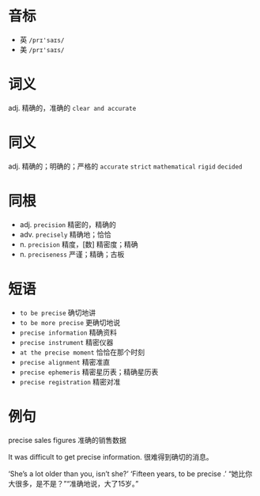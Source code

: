 # 音标

- 英 `/prɪ'saɪs/`
- 美 `/prɪ'saɪs/`

# 词义

adj. 精确的，准确的
`clear and accurate`

# 同义

adj. 精确的；明确的；严格的
`accurate` `strict` `mathematical` `rigid` `decided`

# 同根

- adj. `precision` 精密的，精确的
- adv. `precisely` 精确地；恰恰
- n. `precision` 精度，[数] 精密度；精确
- n. `preciseness` 严谨；精确；古板

# 短语

- `to be precise` 确切地讲
- `to be more precise` 更确切地说
- `precise information` 精确资料
- `precise instrument` 精密仪器
- `at the precise moment` 恰恰在那个时刻
- `precise alignment` 精密准直
- `precise ephemeris` 精密星历表；精确星历表
- `precise registration` 精密对准

# 例句

precise sales figures
准确的销售数据

It was difficult to get precise information.
很难得到确切的消息。

‘She’s a lot older than you, isn’t she?’ ‘Fifteen years, to be precise .’
“她比你大很多，是不是？”“准确地说，大了15岁。”


